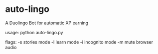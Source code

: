 # auto-lingo
A Duolingo Bot for automatic XP earning

usage: python auto-lingo.py

flags:
  -s stories mode
  -l learn mode
  -i incognito mode
  -m mute browser audio
